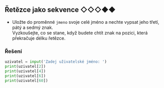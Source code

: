 ## Řetězce jako sekvence ◇◇◇◆◆

- Uložte do proměnné `jmeno` svoje celé jméno a nechte vypsat jeho třetí, pátý a sedmý znak.  
  Vyzkoušejte, co se stane, když budete chtít znak na pozici, která překračuje délku řetězce.

### Řešení

```python
uzivatel = input('Zadej uživatelské jméno: ')
print(uzivatel[2])
print(uzivatel[4])
print(uzivatel[6])
print(uzivatel[60])
```
